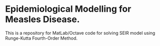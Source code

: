 # Epidemiological Modelling for Measles Disease.

This is a repository for MatLab/Octave code for solving SEIR model using Runge-Kutta Fourth-Order Method.
